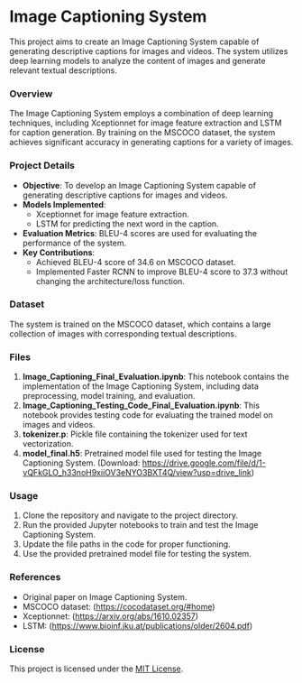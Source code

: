 # Image Captioning System

This project aims to create an Image Captioning System capable of generating descriptive captions for images and videos. The system utilizes deep learning models to analyze the content of images and generate relevant textual descriptions.

### Overview
The Image Captioning System employs a combination of deep learning techniques, including Xceptionnet for image feature extraction and LSTM for caption generation. By training on the MSCOCO dataset, the system achieves significant accuracy in generating captions for a variety of images.

### Project Details
- **Objective**: To develop an Image Captioning System capable of generating descriptive captions for images and videos.
- **Models Implemented**:
  - Xceptionnet for image feature extraction.
  - LSTM for predicting the next word in the caption.
- **Evaluation Metrics**: BLEU-4 scores are used for evaluating the performance of the system.
- **Key Contributions**:
  - Achieved BLEU-4 score of 34.6 on MSCOCO dataset.
  - Implemented Faster RCNN to improve BLEU-4 score to 37.3 without changing the architecture/loss function.

### Dataset
The system is trained on the MSCOCO dataset, which contains a large collection of images with corresponding textual descriptions.

### Files
1. **Image_Captioning_Final_Evaluation.ipynb**: This notebook contains the implementation of the Image Captioning System, including data preprocessing, model training, and evaluation.
2. **Image_Captioning_Testing_Code_Final_Evaluation.ipynb**: This notebook provides testing code for evaluating the trained model on images and videos.
3. **tokenizer.p**: Pickle file containing the tokenizer used for text vectorization.
4. **model_final.h5**: Pretrained model file used for testing the Image Captioning System. (Download: https://drive.google.com/file/d/1-vQFkGLO_h33noH9xiiOV3eNYO3BXT4Q/view?usp=drive_link)

### Usage
1. Clone the repository and navigate to the project directory.
2. Run the provided Jupyter notebooks to train and test the Image Captioning System.
3. Update the file paths in the code for proper functioning.
4. Use the provided pretrained model file for testing the system.

### References
- Original paper on Image Captioning System.
- MSCOCO dataset: (https://cocodataset.org/#home)
- Xceptionnet: (https://arxiv.org/abs/1610.02357)
- LSTM: (https://www.bioinf.jku.at/publications/older/2604.pdf)

### License
This project is licensed under the [MIT License](LICENSE).
